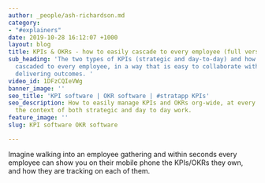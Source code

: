 ```yaml
---
author: _people/ash-richardson.md
category:
- "#explainers"
date: 2019-10-28 16:12:07 +1000
layout: blog
title: KPIs & OKRs - how to easily cascade to every employee (full version)
sub_heading: 'The two types of KPIs (strategic and day-to-day) and how they can be
  cascaded to every employee, in a way that is easy to collaborate with others on
  delivering outcomes. '
video_id: 1DFzCQIeVWg
banner_image: ''
seo_title: 'KPI software | OKR software | #stratapp KPIs'
seo_description: How to easily manage KPIs and OKRs org-wide, at every level, within
  the context of both strategic and day to day work.
feature_image: ''
slug: KPI software OKR software

---
```

Imagine walking into an employee gathering and within seconds every employee can show you on their mobile phone the KPIs/OKRs they own, and how they are tracking on each of them.